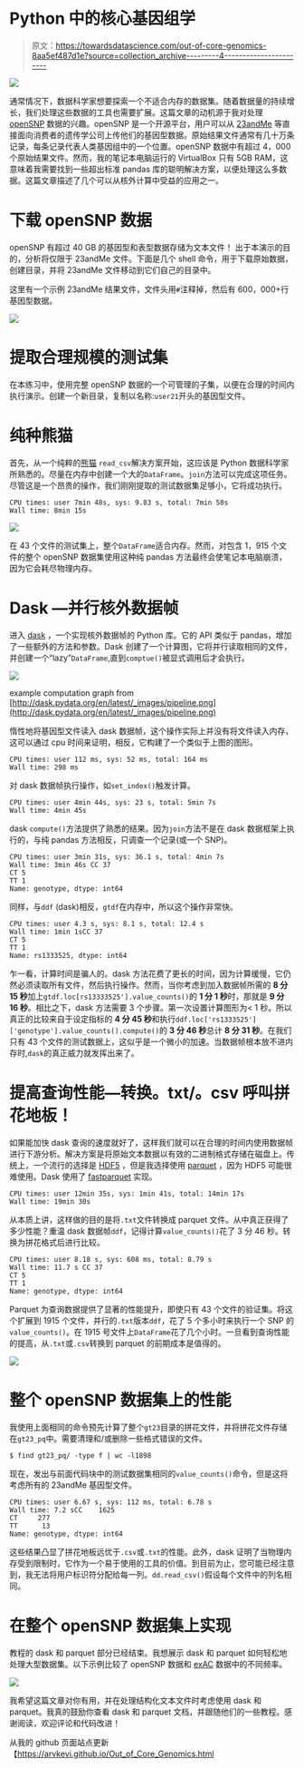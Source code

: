 # Python 中的核心基因组学

> 原文：<https://towardsdatascience.com/out-of-core-genomics-8aa5ef487d1e?source=collection_archive---------4----------------------->

![](img/d114012d17ac1e04ad2edb1e601e310b.png)

通常情况下，数据科学家想要探索一个不适合内存的数据集。随着数据量的持续增长，我们处理这些数据的工具也需要扩展。这篇文章的动机源于我对处理 [openSNP](https://opensnp.org/) 数据的兴趣。openSNP 是一个开源平台，用户可以从 [23andMe](https://www.23andme.com/) 等直接面向消费者的遗传学公司上传他们的基因型数据。原始结果文件通常有几十万条记录，每条记录代表人类基因组中的一个位置。openSNP 数据中有超过 4，000 个原始结果文件。然而，我的笔记本电脑运行的 VirtualBox 只有 5GB RAM，这意味着我需要找到一些超出标准 pandas 库的聪明解决方案，以便处理这么多数据。这篇文章描述了几个可以从核外计算中受益的应用之一。

# 下载 openSNP 数据

openSNP 有超过 40 GB 的基因型和表型数据存储为文本文件！
出于本演示的目的，分析将仅限于 23andMe 文件。下面是几个 shell 命令，用于下载原始数据，创建目录，并将 23andMe 文件移动到它们自己的目录中。

这里有一个示例 23andMe 结果文件，文件头用`#`注释掉，然后有 600，000+行基因型数据。

![](img/18a8e8712ee7bfb8654018d9b5d85f3b.png)

# 提取合理规模的测试集

在本练习中，使用完整 openSNP 数据的一个可管理的子集，以便在合理的时间内执行演示。创建一个新目录，复制以名称:`user21`开头的基因型文件。

# 纯种熊猫

首先，从一个纯粹的[熊猫](http://pandas.pydata.org/) `read_csv`解决方案开始，这应该是 Python 数据科学家所熟悉的。尽量在内存中创建一个大的`DataFrame`。`join`方法可以完成这项任务。尽管这是一个昂贵的操作，我们刚刚提取的测试数据集足够小，它将成功执行。

```
CPU times: user 7min 48s, sys: 9.83 s, total: 7min 58s 
Wall time: 8min 15s
```

![](img/f78d08e2ae186bedf47db00391acd3dc.png)

在 43 个文件的测试集上，整个`DataFrame`适合内存。然而，对包含 1，915 个文件的整个 openSNP 数据集使用这种纯 pandas 方法最终会使笔记本电脑崩溃，因为它会耗尽物理内存。

# Dask —并行核外数据帧

进入 [dask](http://dask.pydata.org/en/latest/index.html) ，一个实现核外数据帧的 Python 库。它的 API 类似于 pandas，增加了一些额外的方法和参数。Dask 创建了一个计算图，它将并行读取相同的文件，并创建一个“lazy”`DataFrame`,直到`comptue()`被显式调用后才会执行。

![](img/14cc62b32952f1348b82b9de4625b5a6.png)

example computation graph from [http://dask.pydata.org/en/latest/_images/pipeline.png](http://dask.pydata.org/en/latest/_images/pipeline.png)

惰性地将基因型文件读入 dask 数据帧，这个操作实际上并没有将文件读入内存，这可以通过 cpu 时间来证明，相反，它构建了一个类似于上图的图形。

```
CPU times: user 112 ms, sys: 52 ms, total: 164 ms 
Wall time: 298 ms
```

对 dask 数据帧执行操作，如`set_index()`触发计算。

```
CPU times: user 4min 44s, sys: 23 s, total: 5min 7s 
Wall time: 4min 45s
```

dask `compute()`方法提供了熟悉的结果。因为`join`方法不是在 dask 数据框架上执行的，与纯 pandas 方法相反，只调查一个记录(或一个 SNP)。

```
CPU times: user 3min 31s, sys: 36.1 s, total: 4min 7s 
Wall time: 3min 46s CC 37 
CT 5
TT 1 
Name: genotype, dtype: int64
```

同样，与`ddf` (dask)相反，`gtdf`在内存中，所以这个操作非常快。

```
CPU times: user 4.3 s, sys: 8.1 s, total: 12.4 s 
Wall time: 1min 1sCC 37 
CT 5
TT 1 
Name: rs1333525, dtype: int64
```

乍一看，计算时间是骗人的。dask 方法花费了更长的时间，因为计算缓慢，它仍然必须读取所有文件，然后执行操作。然而，当你考虑到加入数据帧所需的 **8 分 15 秒**加上`gtdf.loc[rs13333525'].value_counts()`的 **1 分 1 秒**时，那就是 **9 分 16 秒**。相比之下，dask 方法需要 3 个步骤。第一次设置计算图形为< 1 秒。所以真正的比较来自于设定指标的 **4 分 45 秒**和执行`ddf.loc['rs1333525']['genotype'].value_counts().compute()`的 **3 分 46 秒**总计 **8 分 31 秒**。在我们只有 43 个文件的测试数据上，这似乎是一个微小的加速。当数据帧根本放不进内存时,`dask`的真正威力就发挥出来了。

# 提高查询性能—转换。txt/。csv 呼叫拼花地板！

如果能加快 dask 查询的速度就好了，这样我们就可以在合理的时间内使用数据帧进行下游分析。解决方案是将原始文本数据以有效的二进制格式存储在磁盘上。传统上，一个流行的选择是 [HDF5](https://support.hdfgroup.org/HDF5/doc/H5.intro.html) ，但是我选择使用 [parquet](https://parquet.apache.org/) ，因为 HDF5 可能很难使用。Dask 使用了 [fastparquet](http://fastparquet.readthedocs.io/en/latest/index.html) 实现。

```
CPU times: user 12min 35s, sys: 1min 41s, total: 14min 17s
Wall time: 19min 30s
```

从本质上讲，这样做的目的是将`.txt`文件转换成 parquet 文件。从中真正获得了多少性能？重温 dask 数据帧`ddf`，记得计算`value_counts()`花了 3 分 46 秒。转换为拼花格式后进行比较。

```
CPU times: user 8.18 s, sys: 608 ms, total: 8.79 s 
Wall time: 11.7 s CC 37 
CT 5 
TT 1 
Name: genotype, dtype: int64
```

Parquet 为查询数据提供了显著的性能提升，即使只有 43 个文件的验证集。将这个扩展到 1915 个文件，并行的`.txt`版本`ddf`，花了 5 个多小时来执行一个 SNP 的`value_counts()`。在 1915 号文件上`DataFrame`花了几个小时。一旦看到查询性能的提高，从`.txt`或`.csv`转换到 parquet 的前期成本是值得的。

![](img/aca73affa689eaddb72de67cfbf832fc.png)

# 整个 openSNP 数据集上的性能

我使用上面相同的命令预先计算了整个`gt23`目录的拼花文件，并将拼花文件存储在`gt23_pq`中。需要清理和/或删除一些格式错误的文件。

```
$ find gt23_pq/ -type f | wc -l1898
```

现在，发出与前面代码块中的测试数据集相同的`value_counts()`命令，但是这将考虑所有的 23andMe 基因型文件。

```
CPU times: user 6.67 s, sys: 112 ms, total: 6.78 s
Wall time: 7.2 sCC    1625
CT     277
TT      13
Name: genotype, dtype: int64
```

这些结果凸显了拼花地板远优于`.csv`或`.txt`的性能。此外，dask 证明了当物理内存受到限制时，它作为一个易于使用的工具的价值。到目前为止，您可能已经注意到，我无法将用户标识符分配给每一列。`dd.read_csv()`假设每个文件中的列名相同。

# 在整个 openSNP 数据集上实现

教程的 dask 和 parquet 部分已经结束。我想展示 dask 和 parquet 如何轻松地处理大型数据集。以下示例比较了 openSNP 数据和 [exAC](http://exac.broadinstitute.org/) 数据中的不同频率。

![](img/6c6430cd81f04ce5fbaf5b23807dc0bb.png)

我希望这篇文章对你有用，并在处理结构化文本文件时考虑使用 dask 和 parquet。我真的鼓励你查看 dask 和 parquet 文档，并跟随他们的一些教程。感谢阅读，欢迎评论和代码改进！

从我的 github 页面站点更新【https://arvkevi.github.io/Out_of_Core_Genomics.html 
